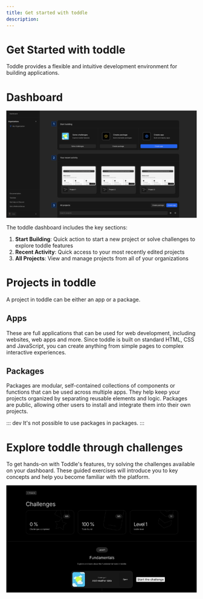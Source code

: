 ```yaml
---
title: Get started with toddle
description:
---
```


# Get Started with toddle
Toddle provides a flexible and intuitive development environment for building applications.

# Dashboard

![Dashboard|16/9](dashboard.webp)

The toddle dashboard includes the key sections:
1. **Start Building**: Quick action to start a new project or solve challenges to explore toddle features
2. **Recent Activity**: Quick access to your most recently edited projects
3. **All Projects**: View and manage projects from all of your organizations

# Projects in toddle
A project in toddle can be either an app or a package.
## Apps
These are full applications that can be used for web development, including websites, web apps and more. Since toddle is built on standard HTML, CSS and JavaScript, you can create anything from simple pages to complex interactive experiences.
## Packages
Packages are modular, self-contained collections of components or functions that can be used across multiple apps. They help keep your projects organized by separating reusable elements and logic. Packages are public, allowing other users to install and integrate them into their own projects.

::: dev
It's not possible to use packages in packages.
:::

# Explore toddle through challenges
To get hands-on with Toddle's features, try solving the challenges available on your dashboard. These guided exercises will introduce you to key concepts and help you become familiar with the platform.

![Challenges|16/9](challenges.webp)
